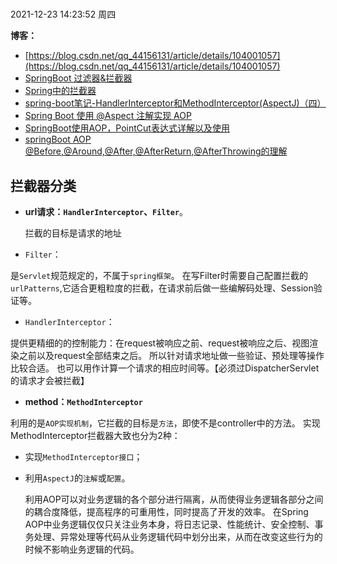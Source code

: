#

2021-12-23 14:23:52 周四

**博客：**

- [https://blog.csdn.net/qq_44156131/article/details/104001057](https://blog.csdn.net/qq_44156131/article/details/104001057)
- [SpringBoot 过滤器&拦截器](https://snailclimb.gitee.io/springboot-guide/#/./docs/basis/springboot-interceptor)
- [Spring中的拦截器](https://blog.csdn.net/hongxingxiaonan/article/details/48090075)
- [spring-boot笔记-HandlerInterceptor和MethodInterceptor(AspectJ)（四）](https://blog.csdn.net/u013185616/article/details/72926966)
- [Spring Boot 使用 @Aspect 注解实现 AOP](https://blog.csdn.net/qmqm011/article/details/90172698)
- [SpringBoot使用AOP，PointCut表达式详解以及使用](https://blog.csdn.net/LuQiaoYa/article/details/88233846)
- [springBoot AOP @Before,@Around,@After,@AfterReturn,@AfterThrowing的理解](https://blog.csdn.net/Crystalqy/article/details/104292711)

## 拦截器分类

- **url请求：`HandlerInterceptor`、`Filter`**。

  拦截的目标是请求的地址

 - `Filter`：

  是`Servlet`规范规定的，不属于`spring框架`。 在写Filter时需要自己配置拦截的`urlPatterns`,它适合更粗粒度的拦截，在请求前后做一些编解码处理、Session验证等。

 - `HandlerInterceptor`：

  提供更精细的的控制能力：在request被响应之前、request被响应之后、视图渲染之前以及request全部结束之后。 所以针对请求地址做一些验证、预处理等操作比较合适。
也可以用作计算一个请求的相应时间等。【必须过DispatcherServlet的请求才会被拦截】

- **method：`MethodInterceptor`**

 利用的是`AOP实现机制`，它拦截的目标是`方法`，即使不是controller中的方法。 实现MethodInterceptor拦截器大致也分为2种：

  - 实现`MethodInterceptor接口`；
  - 利用`AspectJ`的`注解`或`配置`。

    利用AOP可以对业务逻辑的各个部分进行隔离，从而使得业务逻辑各部分之间的耦合度降低，提高程序的可重用性，同时提高了开发的效率。
    在Spring AOP中业务逻辑仅仅只关注业务本身，将日志记录、性能统计、安全控制、事务处理、异常处理等代码从业务逻辑代码中划分出来，从而在改变这些行为的时候不影响业务逻辑的代码。

